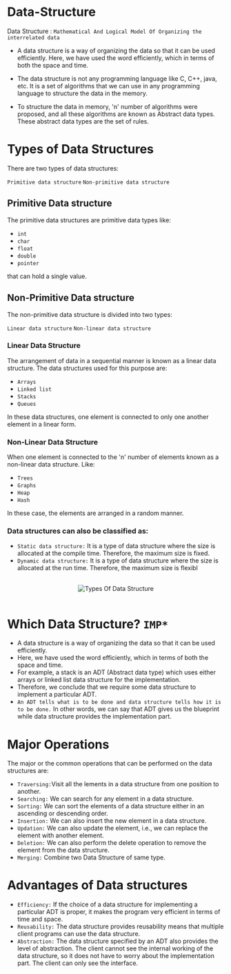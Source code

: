 # Data-Structure

Data Structure : `Mathematical And Logical Model Of Organizing the interrelated data`

- A data structure is a way of organizing the data so that it can be used efficiently. Here, we have used the word efficiently, which in terms of both the space and time.

- The data structure is not any programming language like C, C++, java, etc. It is a set of algorithms that we can use in any programming language to structure the data in the memory.

- To structure the data in memory, 'n' number of algorithms were proposed, and all these algorithms are known as Abstract data types. These abstract data types are the set of rules.

# Types of Data Structures
There are two types of data structures:

`Primitive data structure`
`Non-primitive data structure`

## Primitive Data structure

The primitive data structures are primitive data types like:
- `int`
- `char`
- `float `
- `double`
- `pointer`

that can hold a single value.

## Non-Primitive Data structure

The non-primitive data structure is divided into two types:

`Linear data structure`
`Non-linear data structure`

### Linear Data Structure
The arrangement of data in a sequential manner is known as a linear data structure. The data structures used for this purpose are:

- `Arrays`
- `Linked list`
- `Stacks`
- `Queues`

In these data structures, one element is connected to only one another element in a linear form.

### Non-Linear Data Structure
When one element is connected to the 'n' number of elements known as a non-linear data structure. Like:
- `Trees `
- `Graphs`
- `Heap`
- `Hash`

In these case, the elements are arranged in a random manner.

### Data structures can also be classified as:
- `Static data structure:` It is a type of data structure where the size is allocated at the compile time. Therefore, the maximum size is fixed.
- `Dynamic data structure:` It is a type of data structure where the size is allocated at the run time. Therefore, the maximum size is flexibl

<br>
<div align="center">
    <img src="https://static.javatpoint.com/ds/images/ds-introduction.png" alt="Types Of Data Structure">
</div>
<br>

# Which Data Structure? `IMP*`
- A data structure is a way of organizing the data so that it can be used efficiently. 
- Here, we have used the word efficiently, which in terms of both the space and time.
- For example, a stack is an ADT (Abstract data type) which uses either arrays or linked list data structure for the implementation. 
- Therefore, we conclude that we require some data structure to implement a particular ADT.
- `An ADT tells what is to be done and data structure tells how it is to be done.` In other words, we can say that ADT gives us the blueprint while data structure provides the implementation part. 

# Major Operations
The major or the common operations that can be performed on the data structures are:
- `Traversing:`Visit all the lements in a data structure from one position to another.
- `Searching:` We can search for any element in a data structure.
- `Sorting:` We can sort the elements of a data structure either in an ascending or descending order.
- `Insertion:` We can also insert the new element in a data structure.
- `Updation:` We can also update the element, i.e., we can replace the element with another element.
- `Deletion:` We can also perform the delete operation to remove the element from the data structure.
- `Merging:` Combine two Data Structure of same type. 

# Advantages of Data structures

- `Efficiency:` If the choice of a data structure for implementing a particular ADT is proper, it makes the program very efficient in terms of time and space.
- `Reusability:` The data structure provides reusability means that multiple client programs can use the data structure.
- `Abstraction:` The data structure specified by an ADT also provides the level of abstraction. The client cannot see the internal working of the data structure, so it does not have to worry about the implementation part. The client can only see the interface.
